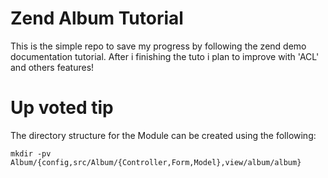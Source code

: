 Zend Album Tutorial
============

This is the simple repo to save my progress by following the zend demo documentation tutorial.
After i finishing the tuto i plan to improve with 'ACL' and others features!

Up voted tip
============

The directory structure for the Module can be created using the following:

```shell
mkdir -pv Album/{config,src/Album/{Controller,Form,Model},view/album/album}
```



